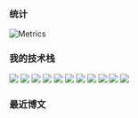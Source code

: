 ### 统计

![Metrics](https://metrics.lecoq.io/qi1x?template=classic&base=header%2C%20activity%2C%20community%2C%20repositories%2C%20metadata&base.indepth=false&base.hireable=false&base.skip=false&config.timezone=Asia%2FShanghai)

### 我的技术栈

<img src="https://img.shields.io/badge/-HTML5-E34F26?style=flat-square&logo=html5&logoColor=white" /> <img src="https://img.shields.io/badge/-CSS3-97ca00?style=flat-square&logo=css3&logoColor=white" /> <img src="https://img.shields.io/badge/-JavaScript-7f2acf?style=flat-square&logo=javascript&logoColor=white" /> <img src="https://img.shields.io/badge/-Java-007396?style=flat-square&logo=java&logoColor=ffffff" /> <img src="https://img.shields.io/badge/-Django-2fc1a0?style=flat-square&logo=django&logoColor=white" /> <img src="https://img.shields.io/badge/-Flask-9a3eb6?style=flat-square&logo=flask&logoColor=white" /> <img src="https://img.shields.io/badge/-FastAPI-a18c00?style=flat-square&logo=FastAPI&logoColor=white" /> <img src="https://img.shields.io/badge/-MySQL-87d15f?style=flat-square&logo=MySQL&logoColor=white" /> <img src="https://img.shields.io/badge/-Redis-red?style=flat-square&logo=redis&logoColor=white" /> <img src="https://img.shields.io/badge/-Linux-gray?style=flat-square&logo=linux&logoColor=white" /> <img src="https://img.shields.io/badge/-MongoDB-281D0E?style=flat-square&logo=mongodb&logoColor=white" /> 

 ### 最近博文

<!-- BLOG-POST-LIST:START -->
<!-- BLOG-POST-LIST:END -->

